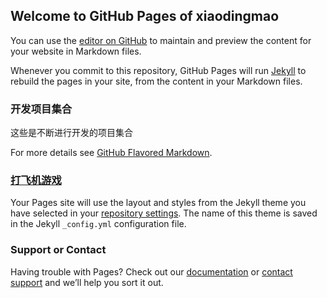 ## Welcome to GitHub Pages of xiaodingmao

You can use the [editor on GitHub](https://github.com/xiaodingmao/webProject/edit/master/README.md) to maintain and preview the content for your website in Markdown files.

Whenever you commit to this repository, GitHub Pages will run [Jekyll](https://jekyllrb.com/) to rebuild the pages in your site, from the content in your Markdown files.

### 开发项目集合

这些是不断进行开发的项目集合

For more details see [GitHub Flavored Markdown](https://guides.github.com/features/mastering-markdown/).

### [打飞机游戏](https://github.com/xiaodingmao/webProject/blob/master/%E6%89%93%E9%A3%9E%E6%9C%BA%E5%B0%8F%E6%B8%B8%E6%88%8F%E5%AE%9E%E7%8E%B0/planeGame.html)

Your Pages site will use the layout and styles from the Jekyll theme you have selected in your [repository settings](https://github.com/xiaodingmao/webProject/settings). The name of this theme is saved in the Jekyll `_config.yml` configuration file.

### Support or Contact

Having trouble with Pages? Check out our [documentation](https://help.github.com/categories/github-pages-basics/) or [contact support](https://github.com/contact) and we’ll help you sort it out.
